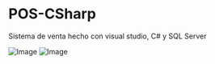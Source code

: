 ﻿# POS-CSharp
 Sistema de venta hecho con visual studio, C# y SQL Server
 
![Image](https://github.com/user-attachments/assets/57844435-d623-4a9c-ba92-d2ef3c8c4619)
![Image](https://github.com/user-attachments/assets/7b97d44f-c4e7-4648-80e5-eee9c7aa7f72)
